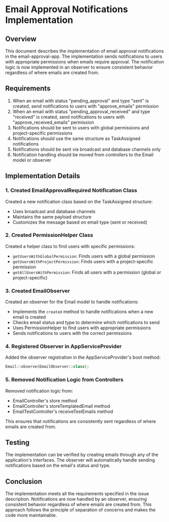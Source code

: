 # Email Approval Notifications Implementation

## Overview
This document describes the implementation of email approval notifications in the email-approval-app. The implementation sends notifications to users with appropriate permissions when emails require approval. The notification logic is now implemented in an observer to ensure consistent behavior regardless of where emails are created from.

## Requirements
1. When an email with status "pending_approval" and type "sent" is created, send notifications to users with "approve_emails" permission
2. When an email with status "pending_approval_received" and type "received" is created, send notifications to users with "approve_received_emails" permission
3. Notifications should be sent to users with global permissions and project-specific permissions
4. Notifications should use the same structure as TaskAssigned notifications
5. Notifications should be sent via broadcast and database channels only
6. Notification handling should be moved from controllers to the Email model or observer

## Implementation Details

### 1. Created EmailApprovalRequired Notification Class
Created a new notification class based on the TaskAssigned structure:
- Uses broadcast and database channels
- Maintains the same payload structure
- Customizes the message based on email type (sent or received)

### 2. Created PermissionHelper Class
Created a helper class to find users with specific permissions:
- `getUsersWithGlobalPermission`: Finds users with a global permission
- `getUsersWithProjectPermission`: Finds users with a project-specific permission
- `getAllUsersWithPermission`: Finds all users with a permission (global or project-specific)

### 3. Created EmailObserver
Created an observer for the Email model to handle notifications:
- Implements the `created` method to handle notifications when a new email is created
- Checks email status and type to determine which notifications to send
- Uses PermissionHelper to find users with appropriate permissions
- Sends notifications to users with the correct permissions

### 4. Registered Observer in AppServiceProvider
Added the observer registration in the AppServiceProvider's boot method:
```php
Email::observe(EmailObserver::class);
```

### 5. Removed Notification Logic from Controllers
Removed notification logic from:
- EmailController's store method
- EmailController's storeTemplatedEmail method
- EmailTestController's receiveTestEmails method

This ensures that notifications are consistently sent regardless of where emails are created from.

## Testing
The implementation can be verified by creating emails through any of the application's interfaces. The observer will automatically handle sending notifications based on the email's status and type.

## Conclusion
The implementation meets all the requirements specified in the issue description. Notifications are now handled by an observer, ensuring consistent behavior regardless of where emails are created from. This approach follows the principle of separation of concerns and makes the code more maintainable.
